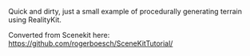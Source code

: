 Quick and dirty, just a small example of procedurally generating terrain using RealityKit.

Converted from Scenekit here: https://github.com/rogerboesch/SceneKitTutorial/

